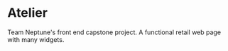 # Atelier
Team Neptune's front end capstone project.  A functional retail web page with many widgets.
